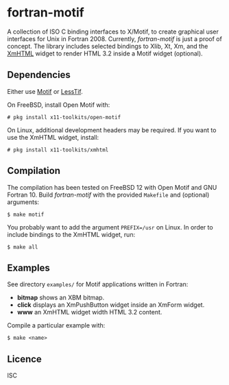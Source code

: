# fortran-motif
A collection of ISO C binding interfaces to X/Motif, to create graphical user
interfaces for Unix in Fortran 2008. Currently, *fortran-motif* is just a proof
of concept. The library includes selected bindings to Xlib, Xt, Xm, and the
[XmHTML](https://sourceforge.net/projects/xmhtml/) widget to render HTML 3.2
inside a Motif widget (optional).

## Dependencies
Either use [Motif](https://en.wikipedia.org/wiki/Motif_(software)) or
[LessTif](https://en.wikipedia.org/wiki/LessTif).

On FreeBSD, install Open Motif with:

```
# pkg install x11-toolkits/open-motif
```

On Linux, additional development headers may be required. If you want to
use the XmHTML widget, install:

```
# pkg install x11-toolkits/xmhtml
```

## Compilation
The compilation has been tested on FreeBSD 12 with Open Motif and GNU Fortran
10.  Build *fortran-motif* with the provided `Makefile` and (optional)
arguments:

```
$ make motif
```

You probably want to add the argument `PREFIX=/usr` on Linux. In order to
include bindings to the XmHTML widget, run:

```
$ make all
```

## Examples
See directory `examples/` for Motif applications written in Fortran:

* **bitmap** shows an XBM bitmap.
* **click** displays an XmPushButton widget inside an XmForm widget.
* **www** an XmHTML widget width HTML 3.2 content.

Compile a particular example with:

```
$ make <name>
```

## Licence
ISC
